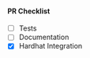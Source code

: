 <!-- Thank you for your interest in contributing to BlockHeaderWeb3! -->


<!-- Describe the changes introduced in this pull request. -->
<!-- Include any context necessary for understanding the PR's purpose. -->

#### PR Checklist

<!-- Before merging the PR, the following must be complete. -->
<!-- Feel free to submit a PR or Draft PR even if some items are pending. -->
<!-- Some of the items may not apply. -->

- [ ] Tests
- [ ] Documentation
- [X] Hardhat Integration
